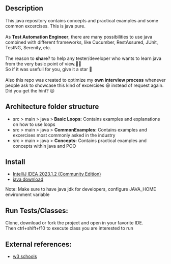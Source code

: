 <h2>Description</h2>
<p align="justified">This java repository contains concepts and practical examples and some common excercises. This is java pure.</br></br>
As <b>Test Automation Engineer</b>, there are many possibilities to use java combined with different frameworks, like Cucumber, RestAssured, JUnit, TestNG, Serenity, etc.</br></br>
  The reason to <b>share</b>? to help any tester/developer who wants to learn java from the very basic point of view.👩‍🏫 </br>
  So if it was usefull for you, give it a star 🌟 </br></br>
  Also this repo was created to optimize my <b>own interview process</b> whenever people ask to showcase this kind of excercises 😃
  instead of request again.  Did you get the hint? 😉  </br></p>

  <h2>Architecture folder structure</h2>
<ul><li>src > main > java ><b> Basic Loops:</b> Contains examples and explanations on how to use loops</li>
<li> src > main > java > <b>CommonExamples:</b> Contains examples and excercises most commonly asked in the industry</li>
<li> src > main > java > <b>Concepts:</b> Contains practical examples and concepts within java and POO</li>
</ul>

<h2>Install</h2>
<ul><li><a href="https://www.jetbrains.com/idea/promo/?source=google&medium=cpc&campaign=9736965250&term=intellij%20idea&content=602143185826&gad=1&gclid=Cj0KCQjw7uSkBhDGARIsAMCZNJuE3WwSWnz_7kPysIMQC9JP2l7TWHNVUCyiX5mxDnYno_XwY4w9ViEaAiPqEALw_wcB">IntelliJ IDEA 2023.1.2 (Community Edition)</a></li>
<li><a href="https://www.java.com/en/download/">java download</a></li></ul>

<p>Note: Make sure to have java jdk for developers, configure JAVA_HOME environment variable</p>

<h2>Run Tests/Classes: </h2>
<p>Clone, download or fork the project and open in your favorite IDE.</br>
Then ctrl+shift+f10 to execute class you are interested to run</br></p>

<h2>External references: </h2>
<ul><li><a href="https://www.w3schools.com/java/default.asp">w3 schools</a></li></ul>
